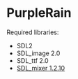 # PurpleRain

Required libraries:
* SDL2
* SDL_image 2.0
* SDL_ttf 2.0
* [SDL_mixer 1.2.10](https://www.libsdl.org/projects/SDL_mixer/)
